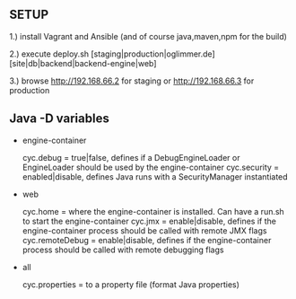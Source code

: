 SETUP
-----

1.) install Vagrant and Ansible (and of course java,maven,npm for the build)

2.) execute deploy.sh [staging|production|oglimmer.de] [site|db|backend|backend-engine|web]

3.) browse http://192.168.66.2 for staging or http://192.168.66.3 for production


Java -D variables
-----------------

* engine-container

	cyc.debug = true|false, defines if a DebugEngineLoader or EngineLoader should be used by the engine-container
	cyc.security = enabled|disable, defines Java runs with a SecurityManager instantiated 

* web

	cyc.home =  <path> where the engine-container is installed. Can have a run.sh to start the engine-container
	cyc.jmx = enable|disable, defines if the engine-container process should be called with remote JMX flags
	cyc.remoteDebug = enable|disable, defines if the engine-container process should be called with remote debugging flags

* all

	cyc.properties = <file> to a property file (format Java properties)